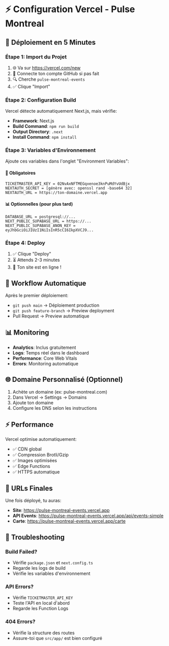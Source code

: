 # ⚡ Configuration Vercel - Pulse Montreal

## 🎯 Déploiement en 5 Minutes

### Étape 1: Import du Projet
1. 🌐 Va sur https://vercel.com/new
2. 🔗 Connecte ton compte GitHub si pas fait
3. 🔍 Cherche `pulse-montreal-events`
4. ✅ Clique "Import"

### Étape 2: Configuration Build
Vercel détecte automatiquement Next.js, mais vérifie:
- **Framework**: Next.js
- **Build Command**: `npm run build` 
- **Output Directory**: `.next`
- **Install Command**: `npm install`

### Étape 3: Variables d'Environnement
Ajoute ces variables dans l'onglet "Environment Variables":

#### 🔑 Obligatoires
```
TICKETMASTER_API_KEY = 02NvAxNFTMEGqxenoe3knPuMdYvUdBjx
NEXTAUTH_SECRET = [génère avec: openssl rand -base64 32]
NEXTAUTH_URL = https://ton-domaine.vercel.app
```

#### 📊 Optionnelles (pour plus tard)
```
DATABASE_URL = postgresql://...
NEXT_PUBLIC_SUPABASE_URL = https://...
NEXT_PUBLIC_SUPABASE_ANON_KEY = eyJhbGciOiJIUzI1NiIsInR5cCI6IkpXVCJ9...
```

### Étape 4: Deploy
1. ✅ Clique "Deploy"
2. ⏳ Attends 2-3 minutes
3. 🎉 Ton site est en ligne !

## 🔄 Workflow Automatique
Après le premier déploiement:
- `git push main` → Déploiement production
- `git push feature-branch` → Preview deployment
- Pull Request → Preview automatique

## 📊 Monitoring
- **Analytics**: Inclus gratuitement
- **Logs**: Temps réel dans le dashboard
- **Performance**: Core Web Vitals
- **Errors**: Monitoring automatique

## 🌐 Domaine Personnalisé (Optionnel)
1. Achète un domaine (ex: pulse-montreal.com)
2. Dans Vercel → Settings → Domains
3. Ajoute ton domaine
4. Configure les DNS selon les instructions

## ⚡ Performance
Vercel optimise automatiquement:
- ✅ CDN global
- ✅ Compression Brotli/Gzip  
- ✅ Images optimisées
- ✅ Edge Functions
- ✅ HTTPS automatique

## 🎯 URLs Finales
Une fois déployé, tu auras:
- **Site**: https://pulse-montreal-events.vercel.app
- **API Events**: https://pulse-montreal-events.vercel.app/api/events-simple
- **Carte**: https://pulse-montreal-events.vercel.app/carte

## 🔧 Troubleshooting

### Build Failed?
- Vérifie `package.json` et `next.config.ts`
- Regarde les logs de build
- Vérifie les variables d'environnement

### API Errors?
- Vérifie `TICKETMASTER_API_KEY`
- Teste l'API en local d'abord
- Regarde les Function Logs

### 404 Errors?
- Vérifie la structure des routes
- Assure-toi que `src/app/` est bien configuré
